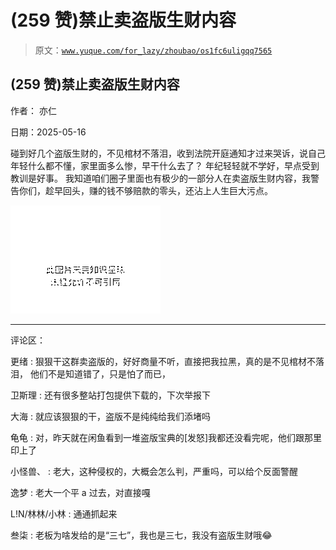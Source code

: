 # (259 赞)禁止卖盗版生财内容

> 原文：[`www.yuque.com/for_lazy/zhoubao/os1fc6uligqq7565`](https://www.yuque.com/for_lazy/zhoubao/os1fc6uligqq7565)

## (259 赞)禁止卖盗版生财内容

作者： 亦仁

日期：2025-05-16

碰到好几个盗版生财的，不见棺材不落泪，收到法院开庭通知才过来哭诉，说自己年轻什么都不懂，家里面多么惨，早干什么去了？ 年纪轻轻就不学好，早点受到教训是好事。
我知道咱们圈子里面也有极少的一部分人在卖盗版生财内容，我警告你们，趁早回头，赚的钱不够赔款的零头，还沾上人生巨大污点。

![](img/8c4b251b728fedfdc3cffef719722fdf.png "None")

* * *

评论区：

更绪 : 狠狠干这群卖盗版的，好好商量不听，直接把我拉黑，真的是不见棺材不落泪， 他们不是知道错了，只是怕了而已，

卫斯理 : 还有很多整站打包提供下载的，下次举报下

大海 : 就应该狠狠的干，盗版不是纯纯给我们添堵吗

龟龟 : 对，昨天就在闲鱼看到一堆盗版宝典的[发怒]我都还没看完呢，他们跟那里印上了

小怪兽、 : 老大，这种侵权的，大概会怎么判，严重吗，可以给个反面警醒

逸梦 : 老大一个平 a 过去，对直接嘎

L!N/林林/小林 : 通通抓起来

叁柒 : 老板为啥发给的是“三七”，我也是三七，我没有盗版生财哦😂